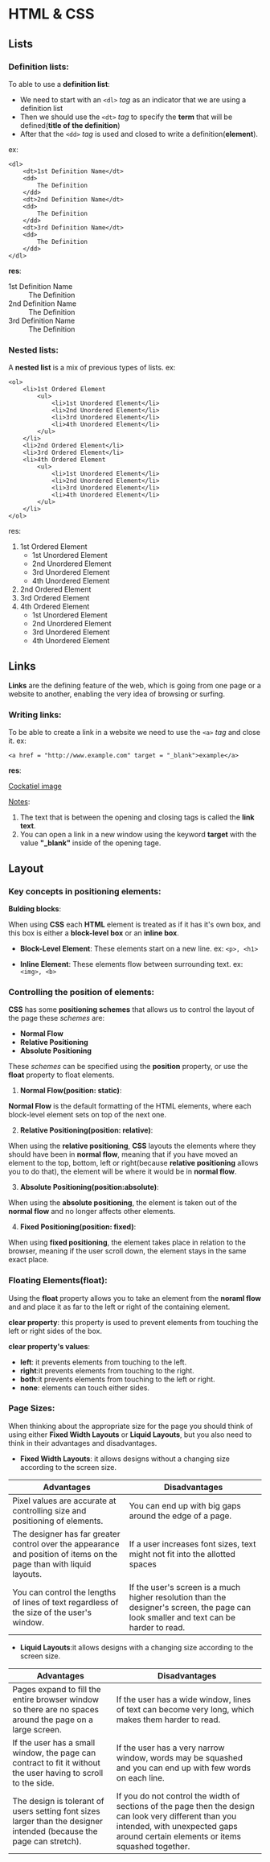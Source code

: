 # HTML & CSS

## Lists

### Definition lists:
To able to use a **definition list**:
- We need to start with an `<dl>` *tag* as an indicator that we are using a definition list
- Then we should use the `<dt>` *tag* to specify the **term** that will be defined(**title of the definition**)
- After that the `<dd>` *tag* is used and closed to write a definition(**element**).

ex:

```
<dl>
    <dt>1st Definition Name</dt>
    <dd>
        The Definition 
    </dd>
    <dt>2nd Definition Name</dt>
    <dd>
        The Definition 
    </dd>
    <dt>3rd Definition Name</dt>
    <dd>
        The Definition 
    </dd>
</dl>
```
**res**:

<dl>
    <dt>1st Definition Name</dt>
    <dd>
        The Definition 
    </dd>
    <dt>2nd Definition Name</dt>
    <dd>
        The Definition 
    </dd>
    <dt>3rd Definition Name</dt>
    <dd>
        The Definition 
    </dd>
</dl>

### Nested lists:
A **nested list** is a mix of previous types of lists. ex:

```
<ol>
    <li>1st Ordered Element
        <ul>
            <li>1st Unordered Element</li>
            <li>2nd Unordered Element</li>
            <li>3rd Unordered Element</li>
            <li>4th Unordered Element</li>
        </ul>
    </li>
    <li>2nd Ordered Element</li>
    <li>3rd Ordered Element</li>
    <li>4th Ordered Element
        <ul>
            <li>1st Unordered Element</li>
            <li>2nd Unordered Element</li>
            <li>3rd Unordered Element</li>
            <li>4th Unordered Element</li>
        </ul>
    </li>
</ol>
```
res:

1. 1st Ordered Element
    - 1st Unordered Element
    - 2nd Unordered Element
    - 3rd Unordered Element
    - 4th Unordered Element
2. 2nd Ordered Element
3. 3rd Ordered Element
4. 4th Ordered Element
    - 1st Unordered Element
    - 2nd Unordered Element
    - 3rd Unordered Element
    - 4th Unordered Element

## Links

**Links** are the defining feature of the web, which is going from one page or a website to another, enabling the very idea of browsing or surfing.

### Writing links:
To be able to create a link in a website we need to use the `<a>` *tag* and close it. ex:

`<a href = "http://www.example.com" target = "_blank">example</a>`

**res**:

[Cockatiel image](https://images.saymedia-content.com/.image/t_share/MTc0OTY3NzI5NDMzMDkzNTcy/information-on-the-cockatiel-and-cockatiels.jpg)

<ins>Notes</ins>: 

1. The text that is between the opening and closing tags is called the **link text**.
2. You can open a link in a new window using the keyword **target** with the value **"_blank"** inside of the opening tage.

## Layout

### Key concepts in positioning elements:
**Bulding blocks**:

When using **CSS** each **HTML** element is treated as if it has it's own box, and this box is either a **block-level box** or an **inline box**.
- **Block-Level Element**: These elements start on a new line. ex: `<p>, <h1>`

- **Inline Element**: These elements flow between surrounding text. ex: `<img>, <b>`

### Controlling the position of elements:
**CSS** has some **positioning schemes** that allows us to control the layout of the page these *schemes* are:
- **Normal Flow**
- **Relative Positioning**
- **Absolute Positioning**

These *schemes* can be specified using the **position** property, or use the **float** property to float elements.

1. **Normal Flow(position: static)**:

**Normal Flow** is the default formatting of the HTML elements, where each block-level element sets on top of the next one.

2. **Relative Positioning(position: relative)**:

When using the **relative positioning**, **CSS** layouts the elements where they should have been in **normal flow**, meaning that if you have moved an element to the top, bottom, left or right(because **relative positioning** allows you to do that), the element will be where it would be in **normal flow**.

3. **Absolute Positioning(position:absolute)**:

When using the **absolute positioning**, the element is taken out of the **normal flow** and no longer affects other elements.

4. **Fixed Positioning(position: fixed)**:

When using **fixed positioning**, the element takes place in relation to the browser, meaning if the user scroll down, the element stays in the same exact place.

### Floating Elements(float):
Using the **float** property allows you to take an element from the **noraml flow** and and place it as far to the left or right of the containing element.

**clear property**: this property is used to prevent elements from touching the left or right sides of the box.

**clear property's values**:
- **left**: it prevents elements from touching to the left.
- **right**:it prevents elements from touching to the right.
- **both**:it prevents elements from touching to the left or right.
- **none**: elements can touch either sides.

### Page Sizes: 
When thinking about the appropriate size for the page you should think of using either **Fixed Width Layouts** or **Liquid Layouts**, but you also need to think in their advantages and disadvantages.

- **Fixed Width Layouts**: it allows designs without a changing size according to the screen size.

|Advantages|Disadvantages|
|----------|-------------|
|Pixel values are accurate at controlling size and positioning of elements.|You can end up with big gaps around the edge of a page.|
|The designer has far greater control over the appearance and position of items on the page than with liquid layouts.|If a user increases font sizes, text might not fit into the allotted spaces|
|You can control the lengths of lines of text regardless of the size of the user's window.|If the user's screen is a much higher resolution than the designer's screen, the page can look smaller and text can be harder to read.|

- **Liquid Layouts**:it allows designs with a changing size according to the screen size.

|Advantages|Disadvantages|
|----------|-------------|
|Pages expand to fill the entire browser window so there are no spaces around the page on a large screen.|If the user has a wide window, lines of text can become very long, which makes them harder to read.|
|If the user has a small window, the page can contract to fit it without the user having to scroll to the side.|If the user has a very narrow window, words may be squashed and you can end up with few words on each line.|
|The design is tolerant of users setting font sizes larger than the designer intended (because the page can stretch).|If you do not control the width of sections of the page then the design can look very different than you intended, with unexpected gaps around certain elements or items squashed together.|


